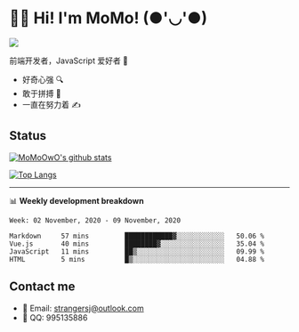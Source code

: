 # 👨‍🎓 Hi! I'm MoMo! (●'◡'●)

[![](https://img.shields.io/badge/-@MoMoOwO-%23181717?style=flat-square&logo=github)](https://github.com/MoMoOwO)

前端开发者，JavaScript 爱好者 💖
- 好奇心强 🔍
- 敢于拼搏 💪
- 一直在努力着 ✍

## Status

[![MoMoOwO's github stats](https://github-readme-stats.vercel.app/api?username=MoMoOwO&show_icons=true&theme=tokyonight)](https://github.com/MoMoOwO)

[![Top Langs](https://github-readme-stats.vercel.app/api/top-langs/?username=MoMoOwO&layout=compact&theme=tokyonight)](https://github.com/MoMoOwO)

---

📊 **Weekly development breakdown**

<!--START_SECTION:waka-->
```text
Week: 02 November, 2020 - 09 November, 2020

Markdown     57 mins         ████████████▓░░░░░░░░░░░░   50.06 % 
Vue.js       40 mins         ████████▓░░░░░░░░░░░░░░░░   35.04 % 
JavaScript   11 mins         ██▒░░░░░░░░░░░░░░░░░░░░░░   09.99 % 
HTML         5 mins          █▒░░░░░░░░░░░░░░░░░░░░░░░   04.88 % 
```
<!--END_SECTION:waka-->

## Contact me

- 📧 Email: strangersj@outlook.com
- 🐧 QQ: 995135886
